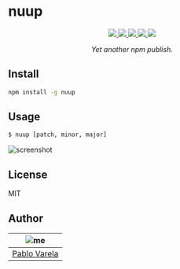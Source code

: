 # nuup

<p align="center">
  <a href="https://travis-ci.org/pablopunk/nuup"><img src="https://img.shields.io/travis/pablopunk/nuup.svg" /> </a>
  <a href="https://codecov.io/gh/pablopunk/nuup"><img src="https://img.shields.io/codecov/c/github/pablopunk/nuup.svg" /> </a>
  <a href="https://standardjs.com"><img src="https://img.shields.io/badge/code%20style-standard-06bf94.svg" /> </a>
  <a href="https://github.com/pablopunk/miny"><img src="https://img.shields.io/badge/made_with-miny-1eced8.svg" /> </a>
  <a href="https://www.npmjs.com/package/nuup"><img src="https://img.shields.io/npm/dt/nuup.svg" /></a>
</p>

<p align="center">
  <i>Yet another npm publish.</i>
</p>


## Install

```sh
npm install -g nuup
```


## Usage

```sh
$ nuup [patch, minor, major]
```

![screenshot](https://github.com/pablopunk/art/raw/master/nuup/screenshot.gif)


## License

MIT


## Author

| ![me](https://gravatar.com/avatar/fa50aeff0ddd6e63273a068b04353d9d?size=100)           |
| --------------------------------- |
| [Pablo Varela](https://pablo.life)   |

